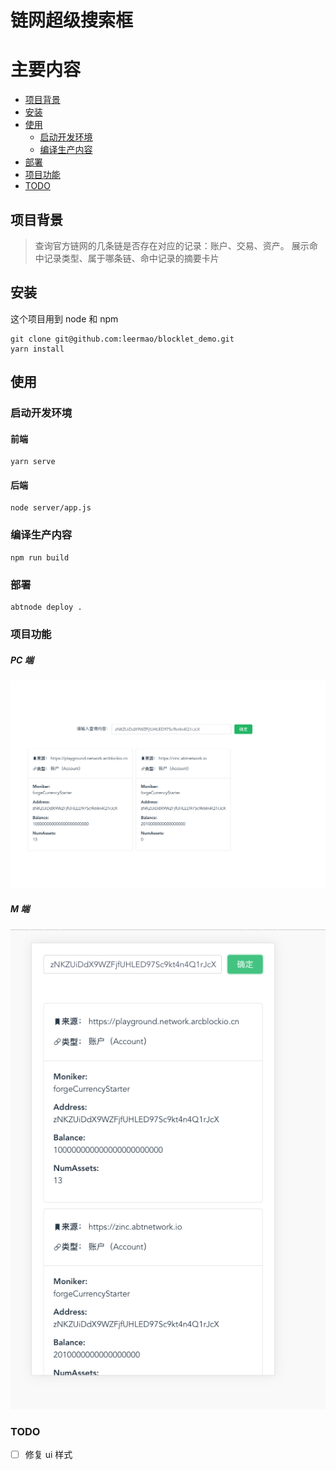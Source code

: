 # 链网超级搜索框

# 主要内容

- [项目背景](#项目背景)
- [安装](#安装)
- [使用](#使用)
  - [启动开发环境](#启动开发环境)
  - [编译生产内容](#编译生产内容)
- [部署](#部署)
- [项目功能](#项目功能)
- [TODO](#TODO)

## 项目背景

> 查询官方链网的几条链是否存在对应的记录：账户、交易、资产。
> 展示命中记录类型、属于哪条链、命中记录的摘要卡片

## 安装

这个项目用到 node 和 npm

```
git clone git@github.com:leermao/blocklet_demo.git
yarn install
```

## 使用

### 启动开发环境

#### 前端

```
yarn serve
```

#### 后端

```
node server/app.js
```

### 编译生产内容

```
npm run build
```

### 部署

```
abtnode deploy .
```

### 项目功能

##### PC 端

![PC 端](./screenshots/pc.png)

##### M 端

![M 端](./screenshots/m.png)

### TODO

- [ ] 修复 ui 样式
